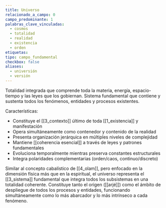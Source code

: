 ```yaml
---
title: Universo
relacionado_a_campo: 0
campo_predominante: 1
palabras_clave_vinculadas:
  - cosmos
  - totalidad
  - realidad
  - existencia
  - orden
etiquetas: 
tipo: campo_fundamental
checkbox: false
aliases:
  - universión
  - versión
---
```


Totalidad integrada que comprende toda la materia, energía, espacio-tiempo y las leyes que los gobiernan. Sistema fundamental que contiene y sustenta todos los fenómenos, entidades y procesos existentes.

Características:
- Constituye el [[3_contexto]] último de toda [[1_existencia]] y manifestación
- Opera simultáneamente como contenedor y contenido de la realidad
- Presenta organización jerárquica en múltiples niveles de complejidad
- Mantiene [[coherencia esencial]] a través de leyes y patrones fundamentales
- Evoluciona temporalmente mientras preserva constantes estructurales
- Integra polaridades complementarias (orden/caos, continuo/discreto)

Similar al concepto cabalístico de [[4_olam]], pero enfocado en la dimensión física más que en la espiritual, el universo representa el [[3_sistema]] fundamental que integra todos los subsistemas en una totalidad coherente. Constituye tanto el origen ([[arjé]]) como el ámbito de despliegue de todos los procesos y entidades, funcionando simultáneamente como lo más abarcador y lo más intrínseco a cada fenómeno.